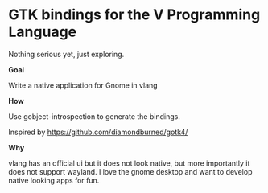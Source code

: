 # GTK bindings for the V Programming Language

Nothing serious yet, just exploring.

**Goal**

Write a native application for Gnome in vlang

**How**

Use gobject-introspection to generate the bindings.

Inspired by https://github.com/diamondburned/gotk4/

**Why**

vlang has an official ui but it does not look native, but more importantly it does not
support wayland. I love the gnome desktop and want to develop native looking apps for fun.


